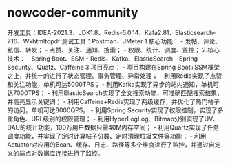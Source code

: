# nowcoder-community
开发工具：IDEA-2021.3、JDK1.8、Redis-5.0.14、Kafa2.81、Elasticsearch-7.16、Wkhtmltopdf
测试工具：Postman、JMeter
1.核心功能：
   		    - 发帖、评论、私信、转发；
   		    - 点赞、关注、通知、搜索；
    		    - 权限、统计、调度、监控；
2.核心技术：
   		    - Spring Boot、SSM
   		    - Redis、Kafka、ElasticSearch
   	       - Spring Security、Quatz、Caffeine
3.项目亮点：
   		 - 项目构建在Spring Boot+SSM框架之上，并统一的进行了状态管理、事务管理、异常处理；
    	    - 利用Redis实现了点赞和关注功能，单机可达5000TPS；
   		 - 利用Kafka实现了异步的站内通知，单机可达7000TPS；
    	    - 利用ElasticSearch实现了全文搜索功能，可准确匹配搜索结果，并高亮显示关键词；
   		 - 利用Caffeine+Redis实现了两级缓存，并优化了热门帖子的访问，单机可达8000QPS。
    	    - 利用Spring Security实现了权限控制，实现了多重角色、URL级别的权限管理；
   		 - 利用HyperLogLog、Bitmap分别实现了UV、DAU的统计功能，100万用户数据只需40M内存空间；
   		 - 利用Quartz实现了任务调度功能，并实现了定时计算帖子分数、定时清理垃圾文件等功能；
   		 - 利用Actuator对应用的Bean、缓存、日志、路径等多个维度进行了监控，并通过自定义的端点对数据库连接进行了监控。
